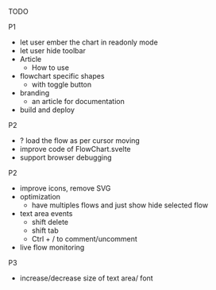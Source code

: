 TODO

P1
- let user ember the chart in readonly mode
- let user hide toolbar
- Article
  - How to use
- flowchart specific shapes
  - with toggle button
- branding
  - an article for documentation
- build and deploy

P2
- ?  load the flow as per cursor moving
- improve code of FlowChart.svelte
- support browser debugging

P2
- improve icons, remove SVG
- optimization
  - have multiples flows and just show hide selected flow
- text area events
  - shift delete
  - shift tab
  - Ctrl + / to comment/uncomment
- live flow monitoring

P3
- increase/decrease size of text area/ font
